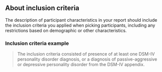 ## About inclusion criteria

The description of participant characteristics in your report should include the inclusion criteria you applied when picking participants, including any restrictions based on demographic or other characteristics.

### Inclusion criteria example

> The inclusion criteria consisted of presence of at least one DSM-IV personality disorder diagnosis, or a diagnosis of passive-aggressive or depressive personality disorder from the DSM-IV appendix.

<!-- <div x-data="{ count: 5, string: $el.innerHTML, cursor: 'pointer' }" x-text="$truncate(string, { words: count, ellipsis: '] - show full citation' })" @click="count = undefined, cursor = 'default'" :class="{ 'cursor-default' : cursor === 'default', 'cursor-pointer text-right underline' : cursor !== 'default' }" class="text-xs">[Vinnars, B., Thormählen, B., Gallop, R., Norén, K., & Barber, J. P. (2009). Do personality problems improve during psychodynamic supportive-expressive psychotherapy? Secondary outcome results from a randomized controlled trial for psychiatric outpatients with personality disorders. Psychotherapy: Theory, Research, Practice, Training, 46(3), 362-375. https://doi.org/10.1037/a0017002]</div> -->
